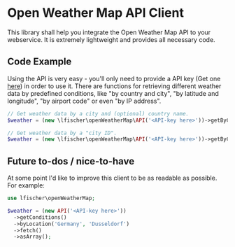 # Open Weather Map API Client

This library shall help you integrate the Open Weather Map API to your webservice.
It is extremely lightweight and provides all necessary code.

## Code Example

Using the API is very easy - you'll only need to provide a API key (Get one [here](https://openweathermap.org/appid)) in order to use it. There are functions for retrieving different weather data by predefined conditions, like "by country and city", "by latitude and longitude", "by airport code" or even "by IP address".

```php
// Get weather data by a city and (optional) country name.
$weather = (new \lfischer\openWeatherMap\API('<API-key here>'))->getByCityName('Dusseldorf', 'de');

// Get weather data by a "city ID".
$weather = (new \lfischer\openWeatherMap\API('<API-key here>'))->getByCityId(123);
```

## Future to-dos / nice-to-have

At some point I'd like to improve this client to be as readable as possible. For example:

```php
use lfischer\openWeatherMap;

$weather = (new API('<API-key here>'))
  ->getConditions()
  ->byLocation('Germany', 'Dusseldorf')
  ->fetch()
  ->asArray();
```
